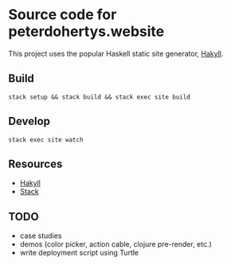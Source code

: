 # Source code for peterdohertys.website

This project uses the popular Haskell static site generator,
[Hakyll](https://jaspervdj.be/hakyll/).

## Build

`stack setup && stack build && stack exec site build`

## Develop

`stack exec site watch`

## Resources

- [Hakyll](https://jaspervdj.be/hakyll/)
- [Stack](http://docs.haskellstack.org/en/stable/README/)

## TODO
- case studies
- demos (color picker, action cable, clojure pre-render, etc.)
- write deployment script using Turtle
